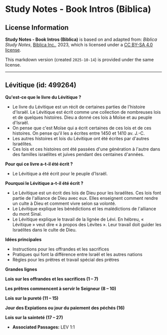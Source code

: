 # Study Notes - Book Intros (Biblica)

## License Information

**Study Notes - Book Intros (Biblica)** is based on and adapted from: _Biblica Study Notes_, [Biblica Inc.](https://www.biblica.com/), 2023, which is licensed under a [CC BY-SA 4.0 license](https://creativecommons.org/licenses/by-sa/4.0/legalcode.en).

This markdown version (created `2025-10-14`) is provided under the same license.



--------------------------------

## Lévitique (id: 499264)

**Qu'est\-ce que le livre du Lévitique ?**

* Le livre du Lévitique est un récit de certaines parties de l'histoire d'Israël. Le Lévitique est écrit comme une collection de nombreuses lois et de quelques histoires. Dieu a donné ces lois à Moïse et au peuple d'Israël.
* On pense que c'est Moïse qui a écrit certaines de ces lois et de ces histoires. On pense qu'il les a écrites entre 1450 et 1410 av. J.\-C.
* Les autres histoires et lois du Lévitique ont été écrites par d'autres Israélites.
* Ces lois et ces histoires ont été passées d'une génération à l'autre dans des familles israélites et juives pendant des centaines d'années.

**Pour qui ce livre a\-t\-il été écrit ?**

* Le Lévitique a été écrit pour le peuple d'Israël.

**Pourquoi le Lévitique a\-t\-il été écrit ?**

* Le Lévitique est un écrit des lois de Dieu pour les Israélites. Ces lois font partie de l'alliance de Dieu avec eux. Elles enseignent comment rendre un culte à Dieu et comment vivre selon sa volonté.
* Le Lévitique explique les bénédictions et les malédictions de l'alliance du mont Sinaï.
* Le Lévitique explique le travail de la lignée de Lévi. En hébreu, « Lévitique » veut dire « à propos des Lévites ». Leur travail doit guider les Israélites dans le culte de Dieu.

**Idées principales**

* Instructions pour les offrandes et les sacrifices
* Pratiques qui font la différence entre Israël et les autres nations
* Règles pour les prêtres et travail spécial des prêtres

**Grandes lignes**

**Lois sur les offrandes et les sacrifices (1 – 7\)**

**Les prêtres commencent à servir le Seigneur (8 – 10\)**

**Lois sur la pureté (11 – 15\)**

**Jour des Expiations ou jour du paiement des péchés (16\)**

**Lois sur la sainteté (17 – 27\)**

* **Associated Passages:** LEV 1:1

